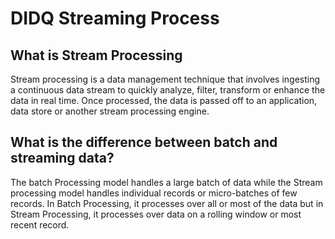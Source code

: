 # DIDQ Streaming Process

## What is Stream Processing

Stream processing is a data management technique that involves ingesting a continuous data stream to quickly analyze, filter, transform or enhance the data in real time. Once processed, the data is passed off to an application, data store or another stream processing engine.

## What is the difference between batch and streaming data?

The batch Processing model handles a large batch of data while the Stream processing model handles individual records or micro-batches of few records. In Batch Processing, it processes over all or most of the data but in Stream Processing, it processes over data on a rolling window or most recent record.
